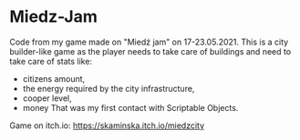 # Miedz-Jam

Code from my game made on "Miedź jam" on 17-23.05.2021.
This is a city builder-like game as the player needs to take care of buildings and need to take care of stats like: 
- citizens amount, 
- the energy required by the city infrastructure,
- cooper level,
- money
That was my first contact with Scriptable Objects.

Game on itch.io: https://skaminska.itch.io/miedzcity
